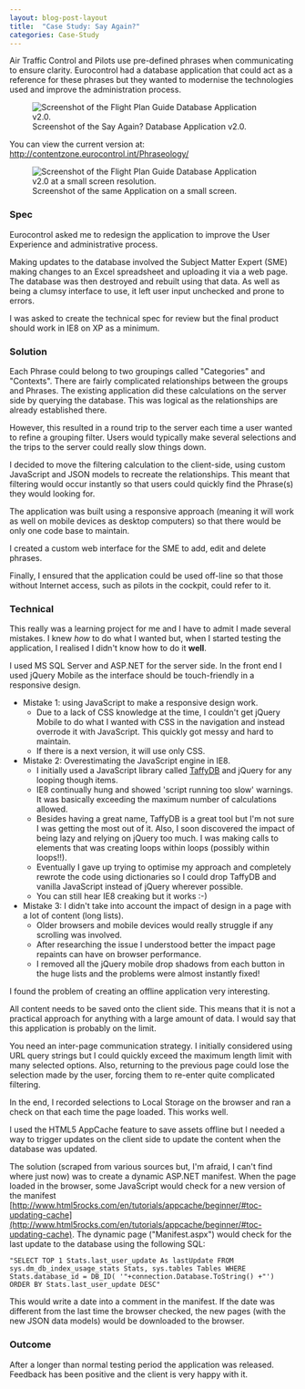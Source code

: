 ```yaml
---
layout: blog-post-layout
title:  "Case Study: Say Again?"
categories: Case-Study
---
```


Air Traffic Control and Pilots use pre-defined phrases when communicating to ensure clarity. Eurocontrol had a database application that could act as a reference for these phrases but they wanted to modernise the technologies used and improve the administration process.

<figure>
  <img src="/blog/img/2014/jan/2014-01-11-case-phr.jpg" alt="Screenshot of the Flight Plan Guide Database Application v2.0." style="max-width:653px;">
  <figcaption>Screenshot of the Say Again? Database Application v2.0.</figcaption>
</figure>

You can view the current version at: <a href="http://contentzone.eurocontrol.int/Phraseology/" title="Open the Say Again? application in a new Window." target="_blank">http://contentzone.eurocontrol.int/Phraseology/</a>

<figure>
  <img src="/blog/img/2014/jan/2014-01-11-case-phrm.jpg" alt="Screenshot of the Flight Plan Guide Database Application v2.0 at a small screen resolution." style="max-width:436px;">
  <figcaption>Screenshot of the same Application on a small screen.</figcaption>
</figure>

### Spec

Eurocontrol asked me to redesign the application to improve the User Experience and administrative process.

Making updates to the database involved the Subject Matter Expert (SME) making changes to an Excel spreadsheet and uploading it via a web page. The database was then destroyed and rebuilt using that data. As well as being a clumsy interface to use, it left user input unchecked and prone to errors.

I was asked to create the technical spec for review but the final product should work in IE8 on XP as a minimum.

### Solution

Each Phrase could belong to two groupings called "Categories" and "Contexts". There are fairly complicated relationships between the groups and Phrases. The existing application did these calculations on the server side by querying the database. This was logical as the relationships are already established there.

However, this resulted in a round trip to the server each time a user wanted to refine a grouping filter. Users would typically make several selections and the trips to the server could really slow things down.

I decided to move the filtering calculation to the client-side, using custom JavaScript and JSON models to recreate the relationships. This meant that filtering would occur instantly so that users could quickly find the Phrase(s) they would looking for.

The application was built using a responsive approach (meaning it will work as well on mobile devices as desktop computers) so that there would be only one code base to maintain.

I created a custom web interface for the SME to add, edit and delete phrases.

Finally, I ensured that the application could be used off-line so that those without Internet access, such as pilots in the cockpit, could refer to it.

### Technical

This really was a learning project for me and I have to admit I made several mistakes. I knew *how* to do what I wanted but, when I started testing the application, I realised I didn't know how to do it **well**.

I used MS SQL Server and ASP.NET for the server side. In the front end I used jQuery Mobile as the interface should be touch-friendly in a responsive design.

* Mistake 1: using JavaScript to make a responsive design work.
    * Due to a lack of CSS knowledge at the time, I couldn't get jQuery Mobile to do what I wanted with CSS in the navigation and instead overrode it with JavaScript. This quickly got messy and hard to maintain.
    * If there is a next version, it will use only CSS.
* Mistake 2: Overestimating the JavaScript engine in IE8.
    * I initially used a JavaScript library called [TaffyDB](http://www.taffydb.com/ "An open source JavaScript Database library.") and jQuery for any looping though items.
    * IE8 continually hung and showed 'script running too slow' warnings. It was basically exceeding the maximum number of calculations allowed.
    * Besides having a great name, TaffyDB is a great tool but I'm not sure I was getting the most out of it. Also, I soon discovered the impact of being lazy and relying on jQuery too much. I was making calls to elements that was creating loops within loops (possibly within loops!!).
    * Eventually I gave up trying to optimise my approach and completely rewrote the code using dictionaries so I could drop TaffyDB and vanilla JavaScript instead of jQuery wherever possible.
    * You can still hear IE8 creaking but it works :-)
* Mistake 3: I didn't take into account the impact of design in a page with a lot of content (long lists).
    * Older browsers and mobile devices would really struggle if any scrolling was involved.
    * After researching the issue I understood better the impact page repaints can have on browser performance.
    * I removed all the jQuery mobile drop shadows from each button in the huge lists and the problems were almost instantly fixed!

I found the problem of creating an offline application very interesting.

All content needs to be saved onto the client side. This means that it is not a practical approach for anything with a large amount of data. I would say that this application is probably on the limit.

You need an inter-page communication strategy. I initially considered using URL query strings but I could quickly exceed the maximum length limit with many selected options. Also, returning to the previous page could lose the selection made by the user, forcing them to re-enter quite complicated filtering.

In the end, I recorded selections to Local Storage on the browser and ran a check on that each time the page loaded. This works well.

I used the HTML5 AppCache feature to save assets offline but I needed a way to trigger updates on the client side to update the content when the database was updated.

The solution (scraped from various sources but, I'm afraid, I can't find where just now) was to create a dynamic ASP.NET manifest. When the page loaded in the browser, some JavaScript would check for a new version of the manifest [http://www.html5rocks.com/en/tutorials/appcache/beginner/#toc-updating-cache](http://www.html5rocks.com/en/tutorials/appcache/beginner/#toc-updating-cache). The dynamic page ("Manifest.aspx") would check for the last update to the database using the following SQL:

`"SELECT TOP 1 Stats.last_user_update As lastUpdate FROM sys.dm_db_index_usage_stats Stats, sys.tables Tables WHERE Stats.database_id = DB_ID( '"+connection.Database.ToString() +"') ORDER BY Stats.last_user_update DESC"`

This would write a date into a comment in the manifest. If the date was different from the last time the browser checked, the new pages (with the new JSON data models) would be downloaded to the browser.

### Outcome

After a longer than normal testing period the application was released. Feedback has been positive and the client is very happy with it.